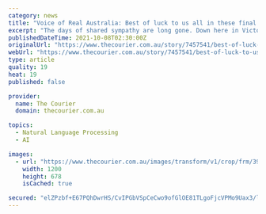 ```yaml
---
category: news
title: "Voice of Real Australia: Best of luck to us all in these final days of lockdowns"
excerpt: "The days of shared sympathy are long gone. Down here in Victoria, people are sick of lockdowns. They don't pretend to have manners any more. Pretty soon a lot more folk are going to be sick with COVID-19 but that decision has already been made by people a lot further up the totem pole than me."
publishedDateTime: 2021-10-08T02:30:00Z
originalUrl: "https://www.thecourier.com.au/story/7457541/best-of-luck-to-us-all-in-these-final-days-of-lockdowns/"
webUrl: "https://www.thecourier.com.au/story/7457541/best-of-luck-to-us-all-in-these-final-days-of-lockdowns/"
type: article
quality: 19
heat: 19
published: false

provider:
  name: The Courier
  domain: thecourier.com.au

topics:
  - Natural Language Processing
  - AI

images:
  - url: "https://www.thecourier.com.au/images/transform/v1/crop/frm/39XqhrgY6riNnQBs6VEtc8R/f085eb11-9187-4d44-965f-6b71e7dbf4a9.jpg/r0_1994_2592_3458_w1200_h678_fmax.jpg"
    width: 1200
    height: 678
    isCached: true

secured: "elZPzbf+E67PQhDwrHS/CvIPGbVSpCeCwo9ofGlOE81TLgoFjcVPMo9Uax3/lP3/jaj9jCSLfz0W6iGoF2knFdn485o5AILpHfUlcNOzc4shEadBifkKXrJEkhUqRnycwQR4iHtBdz/TqWjmJBJIn8H4nrqEirqcrYX3+JXrGCBdDnx2cCMOXOct1aO7AJUcSw64JL3Fy7Yfx6n0nrxlxi0YmiaIAGmYe6OCJgfGtk1nbMOPfMaDnG1ONbzJoxkYuxJD732QJfvdzApNXYW15/h6Z9+ceDvCr5kaVqln029NnvNPruli+FPryxfqZ2szFCueQzwUnW5ssPA2CZ9hASqp21TmnAJVQMY+te9+B00=;4a8oix5zjp1QQfoTgMeMcA=="
---
```


